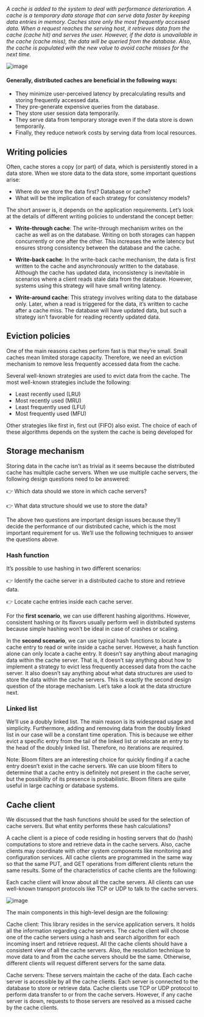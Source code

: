 *A cache is added to the system to deal with performance deterioration. 
A cache is a temporary data storage that can serve data faster by keeping data entries in memory. Caches store only the most frequently accessed data. 
When a request reaches the serving host, it retrieves data from the cache (cache hit) and serves the user. 
However, if the data is unavailable in the cache (cache miss), the data will be queried from the database. 
Also, the cache is populated with the new value to avoid cache misses for the next time.*

![image](https://user-images.githubusercontent.com/33947539/203305692-4a091674-251e-44c4-a8bc-940de3e32c21.png)

#### Generally, distributed caches are beneficial in the following ways:

- They minimize user-perceived latency by precalculating results and storing frequently accessed data.
- They pre-generate expensive queries from the database.
- They store user session data temporarily.
- They serve data from temporary storage even if the data store is down temporarily.
- Finally, they reduce network costs by serving data from local resources.

## Writing policies
Often, cache stores a copy (or part) of data, which is persistently stored in a data store. When we store data to the data store, some important questions arise:

- Where do we store the data first? Database or cache?
- What will be the implication of each strategy for consistency models?

The short answer is, it depends on the application requirements. Let’s look at the details of different writing policies to understand the concept better:

- **Write-through cache**: The write-through mechanism writes on the cache as well as on the database. Writing on both storages can happen concurrently or one after the other. This increases the write latency but ensures strong consistency between the database and the cache.

- **Write-back cache**: In the write-back cache mechanism, the data is first written to the cache and asynchronously written to the database. Although the cache has updated data, inconsistency is inevitable in scenarios where a client reads stale data from the database. However, systems using this strategy will have small writing latency.

- **Write-around cache**: This strategy involves writing data to the database only. Later, when a read is triggered for the data, it’s written to cache after a cache miss. The database will have updated data, but such a strategy isn’t favorable for reading recently updated data.

## Eviction policies
One of the main reasons caches perform fast is that they’re small. Small caches mean limited storage capacity. Therefore, we need an eviction mechanism to remove less frequently accessed data from the cache.

Several well-known strategies are used to evict data from the cache. The most well-known strategies include the following:

- Least recently used (LRU)
- Most recently used (MRU)
- Least frequently used (LFU)
- Most frequently used (MFU)

Other strategies like first in, first out (FIFO) also exist. The choice of each of these algorithms depends on the system the cache is being developed for


## Storage mechanism

Storing data in the cache isn’t as trivial as it seems because the distributed cache has multiple cache servers. When we use multiple cache servers, the following design questions need to be answered:

👉 Which data should we store in which cache servers?

👉 What data structure should we use to store the data?

The above two questions are important design issues because they’ll decide the performance of our distributed cache, which is the most important requirement for us. We’ll use the following techniques to answer the questions above.

### Hash function
It’s possible to use hashing in two different scenarios:

👉 Identify the cache server in a distributed cache to store and retrieve data.

👉 Locate cache entries inside each cache server.

For the **first scenario**, we can use different hashing algorithms. However, consistent hashing or its flavors usually perform well in distributed systems because simple hashing won’t be ideal in case of crashes or scaling.

In the **second scenario**, we can use typical hash functions to locate a cache entry to read or write inside a cache server. However, a hash function alone can only locate a cache entry. It doesn’t say anything about managing data within the cache server. That is, it doesn’t say anything about how to implement a strategy to evict less frequently accessed data from the cache server. It also doesn’t say anything about what data structures are used to store the data within the cache servers. This is exactly the second design question of the storage mechanism. Let’s take a look at the data structure next.

### Linked list
We’ll use a doubly linked list. The main reason is its widespread usage and simplicity. Furthermore, adding and removing data from the doubly linked list in our case will be a constant time operation. This is because we either evict a specific entry from the tail of the linked list or relocate an entry to the head of the doubly linked list. Therefore, no iterations are required.

Note: Bloom filters are an interesting choice for quickly finding if a cache entry doesn’t exist in the cache servers. We can use bloom filters to determine that a cache entry is definitely not present in the cache server, but the possibility of its presence is probabilistic. Bloom filters are quite useful in large caching or database systems.

## Cache client
We discussed that the hash functions should be used for the selection of cache servers. But what entity performs these hash calculations?

A cache client is a piece of code residing in hosting servers that do (hash) computations to store and retrieve data in the cache servers. Also, cache clients may coordinate with other system components like monitoring and configuration services. All cache clients are programmed in the same way so that the same PUT, and GET operations from different clients return the same results. Some of the characteristics of cache clients are the following:

Each cache client will know about all the cache servers.
All clients can use well-known transport protocols like TCP or UDP to talk to the cache servers.

![image](https://user-images.githubusercontent.com/33947539/203362197-d42330ad-27a4-41e1-be6c-7f83c37c85e0.png)

The main components in this high-level design are the following:

Cache client: This library resides in the service application servers. It holds all the information regarding cache servers. The cache client will choose one of the cache servers using a hash and search algorithm for each incoming insert and retrieve request. All the cache clients should have a consistent view of all the cache servers. Also, the resolution technique to move data to and from the cache servers should be the same. Otherwise, different clients will request different servers for the same data.

Cache servers: These servers maintain the cache of the data. Each cache server is accessible by all the cache clients. Each server is connected to the database to store or retrieve data. Cache clients use TCP or UDP protocol to perform data transfer to or from the cache servers. However, if any cache server is down, requests to those servers are resolved as a missed cache by the cache clients.




